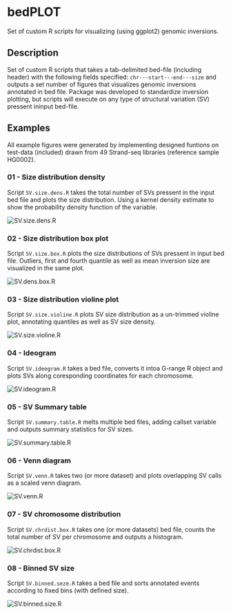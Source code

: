 # bedPLOT
Set of custom R scripts for visualizing (using ggplot2) genomic inversions.

## Description
Set of custom R scripts that takes a tab-delimited bed-file (including header) with the following fields specified: `chr---start---end---size`
and outputs a set number of figures that visualizes genomic inversions annotated in bed file. Package was developed to standardize inversion plotting, but scripts will execute on any type of structural variation (SV) pressent ininput bed-file. 

## Examples
All example figures were generated by implementing designed funtions on test-data (included) drawn from 49 Strand-seq libraries (reference sample HG0002).

### 01 - Size distribution density 
Script `SV.size.dens.R` takes the total number of SVs pressent in the input bed file and plots the size distribution. Using a kernel density estimate to show the probability density function of the variable. 

![SV.size.dens.R](https://github.com/mattsada/invPLOT/blob/master/example_figures/SV.size.dens.R.png)

### 02 - Size distribution box plot
Script `SV.size.box.R` plots the size distributions of SVs pressent in input bed file. Outliers, first and fourth quantile as well as mean inversion size are visualized in the same plot.

![SV.dens.box.R](https://github.com/mattsada/invPLOT/blob/master/example_figures/SV.size.box.R.png)

### 03 - Size distribution violine plot
Script `SV.size.violine.R` plots SV size distribution as a un-trimmed violine plot, annotating quantiles as well as SV size density.

![SV.size.violine.R](https://github.com/mattsada/invPLOT/blob/master/example_figures/SV.size.violine.R.png)

### 04 - Ideogram
Script `SV.ideogram.R` takes a bed file, converts it intoa G-range R object and plots SVs along coresponding coordinates for each chromosome.

![SV.ideogram.R](https://github.com/mattsada/invPLOT/blob/master/example_figures/SV.ideogram.R.png)

### 05 - SV Summary table
Script `SV.summary.table.R` melts multiple bed files, adding callset variable and outputs summary statistics for SV sizes.

![SV.summary.table.R](https://github.com/mattsada/invPLOT/blob/master/example_figures/SV.summary.table.R.png)

### 06 - Venn diagram
Script `SV.venn.R` takes two (or more dataset) and plots overlapping SV calls as a scaled venn diagram.

![SV.venn.R](https://github.com/mattsada/invPLOT/blob/master/example_figures/SV.venn.R.png)

### 07 - SV chromosome distribution
Script `SV.chrdist.box.R` takes one (or more datasets) bed file, counts the total number of SV per chromosome and outputs a histogram.

![SV.chrdist.box.R](https://github.com/mattsada/invPLOT/blob/master/example_figures/SV.chrdist.box.R.png)

### 08 - Binned SV size
Script `SV.binned.seze.R` takes a bed file and sorts annotated events according to fixed bins (with defined size).

![SV.binned.size.R](https://github.com/mattssca/bedPLOT/blob/master/example_figures/SV.binned.size.R.png)


